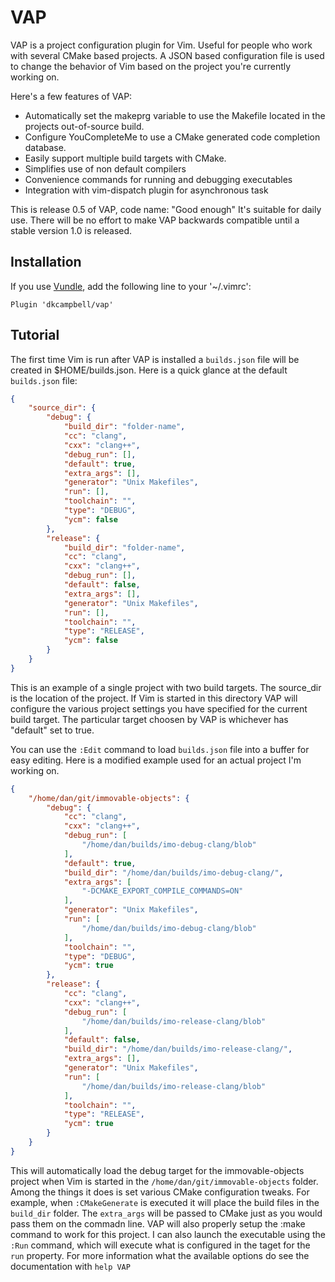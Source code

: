 VAP
===

VAP is a project configuration plugin for Vim. Useful for people who work with
several CMake based projects. A JSON based configuration file is used to change
the behavior of Vim based on the project you're currently working on.

Here's a few features of VAP:
* Automatically set the makeprg variable to use the Makefile located in the projects out-of-source build.
* Configure YouCompleteMe to use a CMake generated code completion database.
* Easily support multiple build targets with CMake.
* Simplifies use of non default compilers
* Convenience commands for running and debugging executables
* Integration with vim-dispatch plugin for asynchronous task

This is release 0.5 of VAP, code name: "Good enough"
It's suitable for daily use. There will be no effort to make VAP backwards
compatible until a stable version 1.0 is released.

## Installation ##
If you use [Vundle](https://github.com/gmarik/vundle), add the following line
to your '~/.vimrc':
```vim
Plugin 'dkcampbell/vap'
```

## Tutorial ##
The first time Vim is run after VAP is installed a `builds.json` file will be
created in $HOME/builds.json. Here is a quick glance at the default
`builds.json` file:

```json
{
    "source_dir": {
        "debug": {
            "build_dir": "folder-name",
            "cc": "clang",
            "cxx": "clang++",
            "debug_run": [],
            "default": true,
            "extra_args": [],
            "generator": "Unix Makefiles",
            "run": [],
            "toolchain": "",
            "type": "DEBUG",
            "ycm": false
        },
        "release": {
            "build_dir": "folder-name",
            "cc": "clang",
            "cxx": "clang++",
            "debug_run": [],
            "default": false,
            "extra_args": [],
            "generator": "Unix Makefiles",
            "run": [],
            "toolchain": "",
            "type": "RELEASE",
            "ycm": false
        }
    }
}
```

This is an example of a single project with two build targets. The source_dir
is the location of the project. If Vim is started in this directory VAP will
configure the various project settings you have specified for the current
build target. The particular target choosen by VAP is whichever has "default"
set to true.

You can use the `:Edit` command to load `builds.json` file into a buffer for
easy editing. Here is a modified example used for an actual project I'm
working on.

```json
{
    "/home/dan/git/immovable-objects": {
        "debug": {
            "cc": "clang",
            "cxx": "clang++",
            "debug_run": [
                "/home/dan/builds/imo-debug-clang/blob"
            ],
            "default": true,
            "build_dir": "/home/dan/builds/imo-debug-clang/",
            "extra_args": [
                "-DCMAKE_EXPORT_COMPILE_COMMANDS=ON"
            ],
            "generator": "Unix Makefiles",
            "run": [
                "/home/dan/builds/imo-debug-clang/blob"
            ],
            "toolchain": "",
            "type": "DEBUG",
            "ycm": true
        },
        "release": {
            "cc": "clang",
            "cxx": "clang++",
            "debug_run": [
                "/home/dan/builds/imo-release-clang/blob"
            ],
            "default": false,
            "build_dir": "/home/dan/builds/imo-release-clang/",
            "extra_args": [],
            "generator": "Unix Makefiles",
            "run": [
                "/home/dan/builds/imo-release-clang/blob"
            ],
            "toolchain": "",
            "type": "RELEASE",
            "ycm": true
        }
    }
}
```

This will automatically load the debug target for the immovable-objects
project when Vim is started in the `/home/dan/git/immovable-objects` folder.
Among the things it does is set various CMake configuration tweaks. For
example, when `:CMakeGenerate` is executed it will place the build files in
the `build_dir` folder. The `extra_args` will be passed to CMake just as you
would pass them on the commadn line. VAP will also properly setup the :make
command to work for this project. I can also launch the executable using the
`:Run` command, which will execute what is configured in the taget for the
`run` property. For more information what the available options do see the
documentation with `help VAP`
